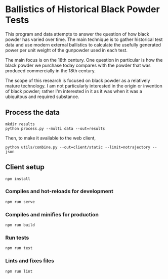 # Ballistics of Historical Black Powder Tests

This program and data attempts to answer the question of how black powder has varied over time.  The main technique is to gather historical test data and use modern external ballistics to calculate the usefully generated power per unit weight of the gunpowder used in each test.

The main focus is on the 18th century.  One question in particular is how the black powder we purchase today compares with the powder that was produced commercially in the 18th century.

The scope of this research is focused on black powder as a relatively mature technology.  I am not particularly interested in the origin or invention of black powder; rather I'm interested in it as it was when it was a ubiquitous and required substance.

## Process the data

```
mkdir results
python process.py --multi data --out=results
```

Then, to make it available to the web client,

```
python utils/combine.py --out=client/static --limit=notrajectory --json
```

## Client setup
```
npm install
```

### Compiles and hot-reloads for development
```
npm run serve
```

### Compiles and minifies for production
```
npm run build
```

### Run tests
```
npm run test
```

### Lints and fixes files
```
npm run lint
```
